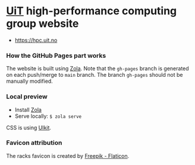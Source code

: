 # [UiT](https://uit.no) high-performance computing group website

- https://hpc.uit.no


### How the GitHub Pages part works

The website is built using [Zola](https://www.getzola.org/).
Note that the `gh-pages` branch is generated on each push/merge to `main`
branch. The branch `gh-pages` should not be manually modified.


### Local preview

- Install [Zola](https://www.getzola.org/documentation/getting-started/installation/)
- Serve locally: `$ zola serve`

CSS is using [UIkit](https://getuikit.com/).


### Favicon attribution

The racks favicon is created by [Freepik - Flaticon](https://www.flaticon.com/free-icons).
